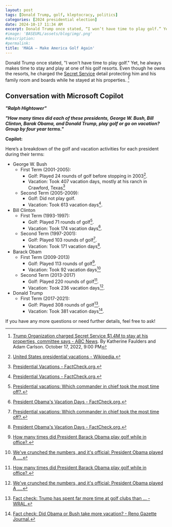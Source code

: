 ```yaml
---
layout: post
tags: [Donald Trump, golf, kleptocracy, politics]
categories: [2024 presidential election]
date: 2024-10-17 11:34 AM
excerpt: Donald Trump once stated, “I won’t have time to play golf.” Yet, he always makes time to stay and play at one of his golf resorts. Even though he owns the resorts, he charges, in excess of the GSA rate, the Secret Service detail protecting him and his family room and boards while he stays at his properties, besides his entourage and support staff.
#image: 'BASEURL/assets/blog/img/.png'
#description:
#permalink:
title: 'MAGA – Make America Golf Again'
---
```



Donald Trump once stated, "I won't have time to play golf." Yet, he always makes time to stay and play at one of his golf resorts. Even though he owns the resorts, he charged the [Secret Service](https://www.secretservice.gov/protection) detail protecting him and his family room and boards while he stayed at his properties. [^11]

[^11]: [Trump Organization charged Secret Service $1.4M to stay at his properties, committee says - ABC News](https://abcnews.go.com/US/trump-organization-charged-secret-service-14m-stay-properties/story?id=91640350). By Katherine Faulders and Adam Carlson. October 17, 2022, 9:00 PM


## Conversation with Microsoft Copilot

***"Ralph Hightower"***

***"How many times did each of these presidents, George W. Bush, Bill Clinton, Barak Obama, and Donald Trump, play golf or go on vacation? Group by four year terms."***

**Copilot:**

Here’s a breakdown of the golf and vacation activities for each president during their terms:

- George W. Bush
    - First Term (2001-2005):
        - Golf: Played 24 rounds of golf before stopping in 2003[^211].
        - Vacation: Took 407 vacation days, mostly at his ranch in Crawford, Texas[^212]
    - Second Term (2005-2009):
        - Golf: Did not play golf.
        - Vacation: Took 613 vacation days[^212].
- Bill Clinton
    - First Term (1993-1997):
        - Golf: Played 71 rounds of golf[^213].
        - Vacation: Took 174 vacation days[^214].
    - Second Term (1997-2001):
        - Golf: Played 103 rounds of golf[^213].
        - Vacation: Took 171 vacation days[^214].
- Barack Obam
    - First Term (2009-2013)
        - Golf: Played 113 rounds of golf[^215].
        - Vacation: Took 92 vacation days[^216]
    - Second Term (2013-2017)
        - Golf: Played 220 rounds of golf[^215].
        - Vacation: Took 236 vacation days[^216].
- Donald Trump
    - First Term (2017-2021):
        - Golf: Played 308 rounds of golf[^217].
        - Vacation: Took 381 vacation days[^218].

If you have any more questions or need further details, feel free to ask!

[^211]: [United States presidential vacations - Wikipedia.](https://en.wikipedia.org/wiki/United_States_presidential_vacations)
[^212]: [Presidential Vacations - FactCheck.org.](https://www.factcheck.org/2014/08/presidential-vacations/)
[^213]: [Presidential vacations: Which commander in chief took the most time off?.](https://www.cleveland.com/nation/2017/08/presidential_vacations_who_too.html)
[^214]: [President Obama's Vacation Days - FactCheck.org.](https://www.factcheck.org/2010/01/president-obamas-vacation-days/)
[^215]: [How many times did President Barack Obama play golf while in office?.](https://thegolfnewsnet.com/ryan_ballengee/2024/04/20/how-many-rounds-president-barack-obama-play-golf-office-103838/)
[^216]: [We've crunched the numbers, and it's official: President Obama played A ....](https://www.golfdigest.com/story/weve-crunched-the-numbers-and-its-official-president-obama-played-a-lot-of-golf-while-in-office)
[^217]: [Fact check: Trump has spent far more time at golf clubs than ... - WRAL.](https://www.wral.com/story/fact-check-trump-has-spent-far-more-time-at-golf-clubs-than-obama-did-as-president/19113812/)
[^218]: [Fact check: Did Obama or Bush take more vacation? - Reno Gazette Journal.](https://www.rgj.com/story/news/2014/09/07/fact-check-obama-bush-take-vacation/14948189/)
[^219]: [Fact check: Who took more presidential vacations? - USA TODAY.](https://www.usatoday.com/story/news/politics/2014/08/28/fact-check-presidential-vacations/14730083/)
[^210]: [How many times did President Donald Trump played golf while in office?](https://thegolfnewsnet.com/ryan_ballengee/2024/04/16/how-many-times-president-donald-trump-played-golf-in-office-103836/)
[^211]: [How Many Times Has President Trump Played Golf? - Statista.](https://www.statista.com/chart/23464/estimated-number-of-times-president-trump-played-golf/)
[^212]: [Tracking President Trump's visits to Trump properties - NBC News.](https://www.nbcnews.com/politics/donald-trump/how-much-time-trump-spending-trump-properties-n753366)
[^213]: [How do Trump's days away from the White House compare to his ... - CBS News.](https://www.cbsnews.com/news/how-do-trumps-days-away-from-the-white-house-compare-to-his-predecessors/)
[^214]: https://twitter.com/ryanballengee.
[^215]: https://facebook.com/ryanballengeegolf.
[^216]: https://instagram.com/ryanballengee
[^217]: https://youtube.com/@ryanballengeegolf
10:17 AM
